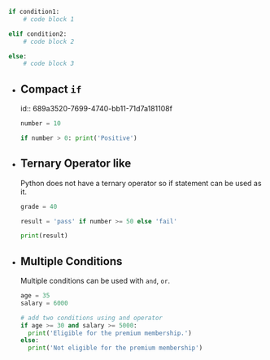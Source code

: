 ```python
if condition1:
    # code block 1

elif condition2:
    # code block 2

else: 
    # code block 3
```

- ## Compact `if`
  id:: 689a3520-7699-4740-bb11-71d7a181108f
  
  ```python
  number = 10
  
  if number > 0: print('Positive')
  ```
- ## Ternary Operator like 
  
  Python does not have a ternary operator so if statement can be used as it.
  
  ```python
  grade = 40
  
  result = 'pass' if number >= 50 else 'fail'
  
  print(result)
  ```
- ## Multiple Conditions
  
  Multiple conditions can be used with `and`, `or`.
  
  ```python
  age = 35
  salary = 6000
  
  # add two conditions using and operator
  if age >= 30 and salary >= 5000:
    print('Eligible for the premium membership.')
  else:
    print('Not eligible for the premium membership')
  ```
